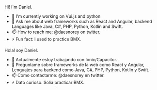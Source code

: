 Hi! I'm Daniel.

- 🔭 I'm currently working on Vui.js and python
- 💬 Ask me about web frameworks such as React and Angular, backend Languages like Java, C#, PHP, Python, Kotlin and Swift.
- 📫 How to reach me: @daesnorey on twitter.
- ⚡ Fun fact: I used to practice BMX.

Hola! soy Daniel.

- 🔭 Actualmente estoy trabajando con Ionic/Capacitor.
- 💬 Preguntame sobre frameworks de la web como React y Angular, Lenguajes para backend como Java, C#, PHP, Python, Kotlin y Swift.
- 📫 Como contactarme: @daesnorey en twitter.
- ⚡ Dato curioso: Solia practicar BMX.
